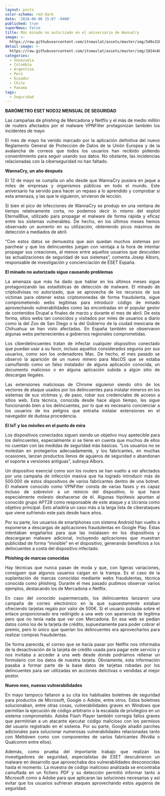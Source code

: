 ```yaml
---
layout: posts
color-schema: red-dark
date: '2018-06-06 15:07 -0400'
published: true
superNews: false
title: Más minado no autorizado en el aniversario de WannaCry
image: >-
  https://raw.githubusercontent.com/itnewslat/assets/master/img/540x320/wannacry-otra-p.jpg
detail-image: >-
  https://raw.githubusercontent.com/itnewslat/assets/master/img/1024x680/wannacry-otra-g.jpg
categories:
  - Venezuela
  - Colombia
  - Argentina
  - Perú
  - Ecuador
  - Chile
  - Panama
tags:
  - Seguridad
---
```

**BARÓMETRO ESET NOD32 MENSUAL DE SEGURIDAD**

<p style="text-align: justify;">Las campañas de phishing de Mercadona y Netflix y el más de medio millón de routers afectados por el malware VPNFilter protagonizan también los incidentes de mayo</p>

<p style="text-align: justify;">El mes de mayo ha venido marcado por la aplicación definitiva del nuevo Reglamento General de Protección de Datos de la Unión Europea y de la avalancha de correos que todos los usuarios han recibido pidiendo consentimiento para seguir usando sus datos. No obstante, las incidencias relacionadas con la ciberseguridad no han faltado.</p>

**WannaCry, un año después**

<p style="text-align: justify;">El 12 de mayo se cumplía un año desde que WannaCry pusiera en jaque a miles de empresas y organismos públicos en todo el mundo. Este aniversario ha servido para hacer un repaso a lo aprendido y comprobar si esta amenaza, y las que le siguieron, sirvieron de lección.</p>

<p style="text-align: justify;">Si bien el pico de infecciones de WannaCry se produjo en una ventana de tiempo relativamente corta, no podemos decir lo mismo del exploit EternalBlue, utilizado para propagar el malware de forma rápida y eficaz entre los sistemas vulnerables. De hecho, en los últimos meses hemos observado un aumento en su utilización, obteniendo picos máximos de detección a mediados de abril.</p>

<p style="text-align: justify;">“Con estos datos se demuestra que aún quedan muchos sistemas por parchear y que los delincuentes juegan con ventaja a la hora de intentar propagar sus creaciones, al menos entre aquellos usuarios que descuidan las actualizaciones de seguridad de sus sistemas”, comenta Josep Albors, responsable de investigación y concienciación de ESET España.</p>

**El minado no autorizado sigue causando problemas**

<p style="text-align: justify;">La amenaza que más ha dado que hablar en los últimos meses sigue protagonizando las estadísticas de detección de malware. El minado de criptodivisas no autorizado, que se aprovecha de los recursos de sus víctimas para obtener estas criptomonedas de forma fraudulenta, sigue comprometiendo webs legítimas para introducir código de minado aprovechando vulnerabilidades como las encontradas en el popular gestor de contenidos Drupal a finales de marzo y durante el mes de abril. De esta forma, sitios webs tan conocidos y visitados por miles de usuarios a diario como la del Zoo de San Diego o la del Gobierno de la ciudad mexicana de Chihuahua se han visto afectadas. En España también se observaron algunas webs pertenecientes a gobiernos regionales comprometidas.</p>

<p style="text-align: justify;">Los ciberdelincuentes tratan de infectar cualquier dispositivo conectado que puedan usar a su favor, incluso aquellos considerados seguros por sus usuarios, como son los ordenadores Mac. De hecho, el mes pasado se observó la aparición de un nuevo minero para MacOS que se estaba camuflando como un falso instalador de alguna aplicación conocida, un documento malicioso o en alguna aplicación subida a algún sitio de descargas ilegales.</p>

<p style="text-align: justify;">Las extensiones maliciosas de Chrome siguieron siendo otro de los vectores de ataque usados por los delincuentes para instalar mineros en los sistemas de sus víctimas y, de paso, robar sus credenciales de acceso a sitios web. Esta técnica, conocida desde hace algún tiempo, les sigue funcionando bien a los delincuentes, por lo que es necesario concienciar a los usuarios de los peligros que entraña instalar extensiones en el navegador de dudosa procedencia.</p>

**El IoT y los móviles en el punto de mira**

<p style="text-align: justify;">Los dispositivos conectados siguen siendo un objetivo muy apetecible para los delincuentes, especialmente si se tiene en cuenta que muchos de ellos no cuentan con las medidas de seguridad más básicas. “Los usuarios no se molestan en protegerlos adecuadamente, y los fabricantes, en muchas ocasiones, lanzan productos llenos de agujeros de seguridad o abandonan el soporte a versiones antiguas”, subraya Albors.</p>

<p style="text-align: justify;">Un dispositivo esencial como son los routers se han vuelto a ver afectados por una campaña de infección masiva que ha logrado introducir más de 500.000 de estos dispositivos de varios fabricantes dentro de una botnet. El malware conocido como VPNFilter consta de varias fases y es capaz incluso de sobrevivir a un reinicio del dispositivo, lo que hace especialmente molesto deshacerse de él. Algunas hipótesis apuntan al conocido grupo APT28 como responsable de este ataque y a Ucrania como objetivo principal. Esto añadiría un caso más a la larga lista de ciberataques que viene sufriendo este país desde hace años.</p>

<p style="text-align: justify;">Por su parte, los usuarios de smartphones con sistema Android han vuelto a exponerse a descargas de aplicaciones fraudulentas en Google Play. Éstas intentaban engañarlos para que las instalasen en los dispositivos y descargaran malware adicional, incluyendo aplicaciones que muestran publicidad de forma “invisible” en el dispositivo, generando beneficios a los delincuentes a costa del dispositivo infectado.</p>

**Phishing de marcas conocidas**

<p style="text-align: justify;">Hay técnicas que nunca pasan de moda y que, con ligeras variaciones, consiguen que algunos usuarios caigan en la trampa. Es el caso de la suplantación de marcas conocidas mediante webs fraudulentas, técnica conocida como phishing. Durante el mes pasado pudimos observar varios ejemplos, destacando los de Mercadona o Netflix.</p>

<p style="text-align: justify;">En caso del conocido supermercado, los delincuentes lanzaron una campaña de correo electrónico en la que supuestamente estaban ofreciendo tarjetas regalo por valor de 500€. Si el usuario pulsaba sobre el enlace proporcionado era redirigido a una web con apariencia de legítima pero que no tenía nada que ver con Mercadona. En esa web se pedían datos como los de la tarjeta de crédito, supuestamente para poder cobrar el premio, pero lo único que querían los delincuentes era aprovecharlos para realizar compras fraudulentas.</p>

<p style="text-align: justify;">De forma parecida, el correo que se hacía pasar por Netflix nos informaba de la desactivación de la tarjeta de crédito usada para pagar este servicio y nos invitaba a acceder a una web desde donde podríamos rellenar un formulario con los datos de nuestra tarjeta. Obviamente, esta información pasaba a formar parte de la base datos de tarjetas robadas por los delincuentes para ser utilizadas en acciones delictivas o vendidas al mejor postor.</p>

**Nuevo mes, nuevas vulnerabilidades**

<p style="text-align: justify;">En mayo tampoco faltaron a su cita los habituales boletines de seguridad para productos de Microsoft, Google o Adobe, entre otros. Estos boletines solucionaban, entre otras cosas, vulnerabilidades graves en Windows que permitían la ejecución de código arbitrario o la escalada de privilegios en un sistema comprometido. Adobe Flash Player también corregía fallos graves que permitirían a un atacante ejecutar código malicioso con los permisos del usuario registrado en el sistema. Por su parte, Google añadió parches adicionales para solucionar numerosas vulnerabilidades relacionadas tanto con Meltdown como con componentes de varios fabricantes (Nvidia o Qualcomm entre ellos).</p>

<p style="text-align: justify;">Además, como prueba del importante trabajo que realizan los investigadores de seguridad, especialistas de ESET descubrieron un malware en desarrollo que aprovechaba dos vulnerabilidades desconocidas hasta el momento. La muestra de código malicioso analizada se encontraba camuflada en un fichero PDF y su detección permitió informar tanto a Microsoft como a Adobe para que aplicaran las soluciones necesarias y así evitar que los usuarios sufrieran ataques aprovechando estos agujeros de seguridad.</p>

